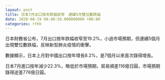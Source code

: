 ```yaml
---
layout: post
title: 日本7月出口按年跌幅收窄　連續5月雙位數跌幅
date: 2020-08-19 08:40:59.000000000 +08:00
categories: rthk
---
```


日本財務省公布，7月出口按年跌幅收窄至19.2%，小過市場預期，但連續5個月出現雙位數跌幅，反映新型肺炎疫情的衝擊。

數據顯示，日本上月對中國出口按年增長8.2%，是7個月以來首次錄得增長。

日本7月進口按年減少22.3%，略低於市場預期，貿易順差116億日圓，市場預期錄得逆差776億日圓。
